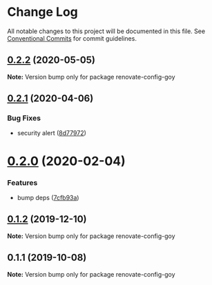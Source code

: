 # Change Log

All notable changes to this project will be documented in this file.
See [Conventional Commits](https://conventionalcommits.org) for commit guidelines.

## [0.2.2](https://github.com/goy-fe/configs/compare/renovate-config-goy@0.2.1...renovate-config-goy@0.2.2) (2020-05-05)

**Note:** Version bump only for package renovate-config-goy

## [0.2.1](https://github.com/goy-fe/configs/compare/renovate-config-goy@0.2.0...renovate-config-goy@0.2.1) (2020-04-06)

### Bug Fixes

- security alert ([8d77972](https://github.com/goy-fe/configs/commit/8d779726df4a7fdf3a0b77e23b22af6e40340b27))

# [0.2.0](https://github.com/goy-fe/configs/compare/renovate-config-goy@0.1.2...renovate-config-goy@0.2.0) (2020-02-04)

### Features

- bump deps ([7cfb93a](https://github.com/goy-fe/configs/commit/7cfb93ac99daeffb2fc50eb58508c0bb78bde6b1))

## [0.1.2](https://github.com/goy-fe/configs/compare/renovate-config-goy@0.1.1...renovate-config-goy@0.1.2) (2019-12-10)

**Note:** Version bump only for package renovate-config-goy

## 0.1.1 (2019-10-08)

**Note:** Version bump only for package renovate-config-goy
